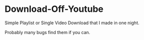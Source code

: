 # Download-Off-Youtube

Simple Playlist or Single Video Download that I made in one night.

Probably many bugs find them if you can. 
